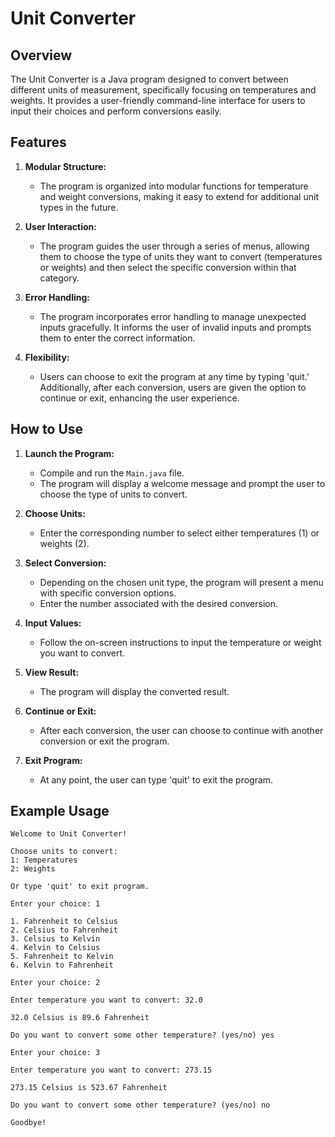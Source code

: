# Unit Converter

## Overview

The Unit Converter is a Java program designed to convert between different units of measurement, specifically focusing on temperatures and weights. It provides a user-friendly command-line interface for users to input their choices and perform conversions easily.

## Features

1. **Modular Structure:**
   - The program is organized into modular functions for temperature and weight conversions, making it easy to extend for additional unit types in the future.

2. **User Interaction:**
   - The program guides the user through a series of menus, allowing them to choose the type of units they want to convert (temperatures or weights) and then select the specific conversion within that category.

3. **Error Handling:**
   - The program incorporates error handling to manage unexpected inputs gracefully. It informs the user of invalid inputs and prompts them to enter the correct information.

4. **Flexibility:**
   - Users can choose to exit the program at any time by typing 'quit.' Additionally, after each conversion, users are given the option to continue or exit, enhancing the user experience.


## How to Use

1. **Launch the Program:**
   - Compile and run the `Main.java` file.
   - The program will display a welcome message and prompt the user to choose the type of units to convert.

2. **Choose Units:**
   - Enter the corresponding number to select either temperatures (1) or weights (2).

3. **Select Conversion:**
   - Depending on the chosen unit type, the program will present a menu with specific conversion options.
   - Enter the number associated with the desired conversion.

4. **Input Values:**
   - Follow the on-screen instructions to input the temperature or weight you want to convert.

5. **View Result:**
   - The program will display the converted result.

6. **Continue or Exit:**
   - After each conversion, the user can choose to continue with another conversion or exit the program.

7. **Exit Program:**
   - At any point, the user can type 'quit' to exit the program.


## Example Usage

    
    Welcome to Unit Converter!

    Choose units to convert:
    1: Temperatures
    2: Weights

    Or type 'quit' to exit program.

    Enter your choice: 1

    1. Fahrenheit to Celsius
    2. Celsius to Fahrenheit
    3. Celsius to Kelvin
    4. Kelvin to Celsius
    5. Fahrenheit to Kelvin
    6. Kelvin to Fahrenheit

    Enter your choice: 2

    Enter temperature you want to convert: 32.0

    32.0 Celsius is 89.6 Fahrenheit

    Do you want to convert some other temperature? (yes/no) yes

    Enter your choice: 3

    Enter temperature you want to convert: 273.15

    273.15 Celsius is 523.67 Fahrenheit

    Do you want to convert some other temperature? (yes/no) no

    Goodbye!
